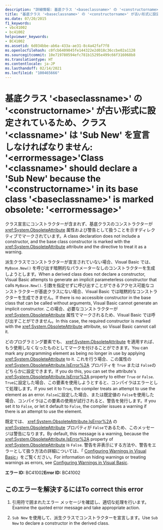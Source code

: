 ```yaml
---
description: "詳細情報: 基底クラス '<baseclassname>' の '<constructorname>' が古い形式に設定されているため、クラス '<classname>' は 'Sub New' を宣言しなければなりません: '<errormessage>'"
title: "基底クラス '<baseclassname>' の '<constructorname>' が古い形式に設定されているため、クラス '<classname>' は 'Sub New' を宣言しなければなりません: '<errormessage>'"
ms.date: 07/20/2015
f1_keywords:
- vbc41002
- bc41002
helpviewer_keywords:
- BC41002
ms.assetid: 6d034bbe-ab6a-433a-ae31-8c4a42faf7f8
ms.openlocfilehash: c0fcb6409045fe144322e2d018c36ccbe02a1128
ms.sourcegitcommit: 10e719780594efc781b15295e499c66f316068b8
ms.translationtype: HT
ms.contentlocale: ja-JP
ms.lasthandoff: 02/14/2021
ms.locfileid: "100465666"
---
```

# <a name="class-classname-should-declare-a-sub-new-because-the-constructorname-in-its-base-class-baseclassname-is-marked-obsolete-errormessage"></a><span data-ttu-id="6f375-103">基底クラス '\<baseclassname>' の '\<constructorname>' が古い形式に設定されているため、クラス '\<classname>' は 'Sub New' を宣言しなければなりません: '\<errormessage>'</span><span class="sxs-lookup"><span data-stu-id="6f375-103">Class '\<classname>' should declare a 'Sub New' because the '\<constructorname>' in its base class '\<baseclassname>' is marked obsolete: '\<errormessage>'</span></span>

<span data-ttu-id="6f375-104">クラス宣言にコンストラクターが含まれず、基底クラスのコンストラクターが <xref:System.ObsoleteAttribute> 属性および警告として扱うことを示すディレクティブでマークされています。</span><span class="sxs-lookup"><span data-stu-id="6f375-104">A class declaration does not include a constructor, and the base class constructor is marked with the <xref:System.ObsoleteAttribute> attribute and the directive to treat it as a warning.</span></span>  
  
 <span data-ttu-id="6f375-105">派生クラスでコンストラクターが宣言されていない場合、Visual Basic では、`MyBase.New()` を呼び出す暗黙的なパラメーターなしのコンストラクターを生成しようとします。</span><span class="sxs-lookup"><span data-stu-id="6f375-105">When a derived class does not declare a constructor, Visual Basic attempts to generate an implicit parameterless constructor that calls `MyBase.New()`.</span></span> <span data-ttu-id="6f375-106">引数を指定せずに呼び出すことができるアクセス可能なコンストラクターが基底クラスにない場合、Visual Basic では暗黙的なコンストラクターを生成できません。</span><span class="sxs-lookup"><span data-stu-id="6f375-106">If there is no accessible constructor in the base class that can be called without arguments, Visual Basic cannot generate an implicit constructor.</span></span> <span data-ttu-id="6f375-107">この場合、必要なコンストラクターが <xref:System.ObsoleteAttribute> 属性でマークされるため、Visual Basic では呼び出すことができません。</span><span class="sxs-lookup"><span data-stu-id="6f375-107">In this case, the required constructor is marked with the <xref:System.ObsoleteAttribute> attribute, so Visual Basic cannot call it.</span></span>  
  
 <span data-ttu-id="6f375-108">どのプログラミング要素でも、 <xref:System.ObsoleteAttribute> を適用すれば、もう使用しなくなったものとしてマークを付けることができます。</span><span class="sxs-lookup"><span data-stu-id="6f375-108">You can mark any programming element as being no longer in use by applying <xref:System.ObsoleteAttribute> to it.</span></span> <span data-ttu-id="6f375-109">これを行う場合、この属性の <xref:System.ObsoleteAttribute.IsError%2A> プロパティを `True` または `False`のどちらかに設定できます。</span><span class="sxs-lookup"><span data-stu-id="6f375-109">If you do this, you can set the attribute's <xref:System.ObsoleteAttribute.IsError%2A> property to either `True` or `False`.</span></span> <span data-ttu-id="6f375-110">`True`に設定した場合、この要素を使用しようとすると、コンパイラはエラーとして処理します。</span><span class="sxs-lookup"><span data-stu-id="6f375-110">If you set it to `True`, the compiler treats an attempt to use the element as an error.</span></span> <span data-ttu-id="6f375-111">`False`に設定した場合、または既定値の `False`を使用した場合、コンパイラはこの要素の使用が試行されると、警告を発行します。</span><span class="sxs-lookup"><span data-stu-id="6f375-111">If you set it to `False`, or let it default to `False`, the compiler issues a warning if there is an attempt to use the element.</span></span>  
  
 <span data-ttu-id="6f375-112">既定では、 <xref:System.ObsoleteAttribute.IsError%2A> の <xref:System.ObsoleteAttribute> プロパティが `False`であるため、このメッセージは警告になります。</span><span class="sxs-lookup"><span data-stu-id="6f375-112">By default, this message is a warning, because the <xref:System.ObsoleteAttribute.IsError%2A> property of <xref:System.ObsoleteAttribute> is `False`.</span></span> <span data-ttu-id="6f375-113">警告を非表示にする方法や、警告をエラーとして扱う方法の詳細については、「 [Configuring Warnings in Visual Basic](/visualstudio/ide/configuring-warnings-in-visual-basic)」をご覧ください。</span><span class="sxs-lookup"><span data-stu-id="6f375-113">For information on hiding warnings or treating warnings as errors, see [Configuring Warnings in Visual Basic](/visualstudio/ide/configuring-warnings-in-visual-basic).</span></span>  
  
 <span data-ttu-id="6f375-114">**エラー ID:** BC41002</span><span class="sxs-lookup"><span data-stu-id="6f375-114">**Error ID:** BC41002</span></span>  
  
## <a name="to-correct-this-error"></a><span data-ttu-id="6f375-115">このエラーを解決するには</span><span class="sxs-lookup"><span data-stu-id="6f375-115">To correct this error</span></span>  
  
1. <span data-ttu-id="6f375-116">引用符で囲まれたエラー メッセージを確認し、適切な処理を行います。</span><span class="sxs-lookup"><span data-stu-id="6f375-116">Examine the quoted error message and take appropriate action.</span></span>  
  
2. <span data-ttu-id="6f375-117">`Sub New` を使用して、派生クラスでコンストラクターを宣言します。</span><span class="sxs-lookup"><span data-stu-id="6f375-117">Use `Sub New` to declare a constructor in the derived class.</span></span>
